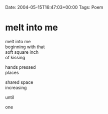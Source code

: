Date: 2004-05-15T16:47:03+00:00
Tags: Poem

# melt into me

melt into me  
beginning with that  
soft square inch  
of kissing  
  
hands pressed  
places  
  
shared space  
increasing  
  
until  
  
one  